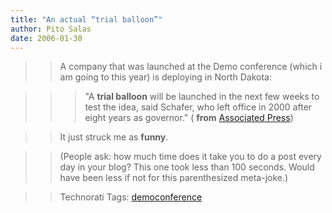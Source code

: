 ```yaml
---
title: "An actual “trial balloon”"
author: Pito Salas
date: 2006-01-30
---
```



>>

>> A company that was launched at the Demo conference (which i am going to
this year) is deploying in North Dakota:

>>

>>> "A **trial balloon** will be launched in the next few weeks to test the
idea, said Schafer, who left office in 2000 after eight years as governor." (
**from** [Associated
Press](<http://news.yahoo.com/s/ap/20060130/ap_on_hi_te/cellular_balloons>))

>>

>> It just struck me as **funny**.

>>

>> (People ask: how much time does it take you to do a post every day in your
blog? This one took less than 100 seconds. Would have been less if not for
this parenthesized meta-joke.)

>>

>> Technorati Tags:
[democonference](<http://www.technorati.com/tag/democonference>)


